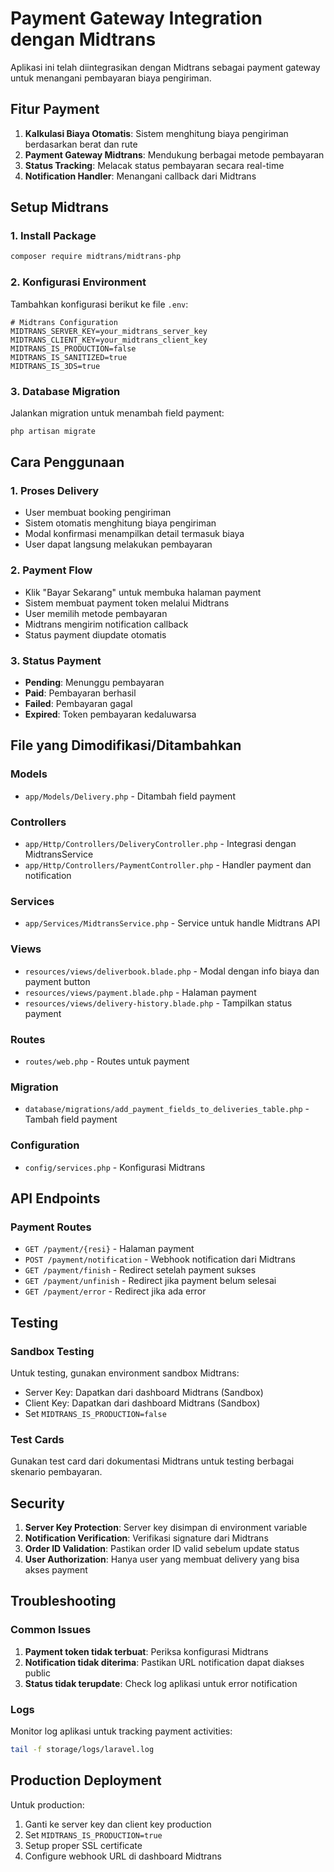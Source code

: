 # Payment Gateway Integration dengan Midtrans

Aplikasi ini telah diintegrasikan dengan Midtrans sebagai payment gateway untuk menangani pembayaran biaya pengiriman.

## Fitur Payment

1. **Kalkulasi Biaya Otomatis**: Sistem menghitung biaya pengiriman berdasarkan berat dan rute
2. **Payment Gateway Midtrans**: Mendukung berbagai metode pembayaran
3. **Status Tracking**: Melacak status pembayaran secara real-time
4. **Notification Handler**: Menangani callback dari Midtrans

## Setup Midtrans

### 1. Install Package
```bash
composer require midtrans/midtrans-php
```

### 2. Konfigurasi Environment
Tambahkan konfigurasi berikut ke file `.env`:

```env
# Midtrans Configuration
MIDTRANS_SERVER_KEY=your_midtrans_server_key
MIDTRANS_CLIENT_KEY=your_midtrans_client_key
MIDTRANS_IS_PRODUCTION=false
MIDTRANS_IS_SANITIZED=true
MIDTRANS_IS_3DS=true
```

### 3. Database Migration
Jalankan migration untuk menambah field payment:
```bash
php artisan migrate
```

## Cara Penggunaan

### 1. Proses Delivery
- User membuat booking pengiriman
- Sistem otomatis menghitung biaya pengiriman
- Modal konfirmasi menampilkan detail termasuk biaya
- User dapat langsung melakukan pembayaran

### 2. Payment Flow
- Klik "Bayar Sekarang" untuk membuka halaman payment
- Sistem membuat payment token melalui Midtrans
- User memilih metode pembayaran
- Midtrans mengirim notification callback
- Status payment diupdate otomatis

### 3. Status Payment
- **Pending**: Menunggu pembayaran
- **Paid**: Pembayaran berhasil
- **Failed**: Pembayaran gagal
- **Expired**: Token pembayaran kedaluwarsa

## File yang Dimodifikasi/Ditambahkan

### Models
- `app/Models/Delivery.php` - Ditambah field payment

### Controllers
- `app/Http/Controllers/DeliveryController.php` - Integrasi dengan MidtransService
- `app/Http/Controllers/PaymentController.php` - Handler payment dan notification

### Services
- `app/Services/MidtransService.php` - Service untuk handle Midtrans API

### Views
- `resources/views/deliverbook.blade.php` - Modal dengan info biaya dan payment button
- `resources/views/payment.blade.php` - Halaman payment
- `resources/views/delivery-history.blade.php` - Tampilkan status payment

### Routes
- `routes/web.php` - Routes untuk payment

### Migration
- `database/migrations/add_payment_fields_to_deliveries_table.php` - Tambah field payment

### Configuration
- `config/services.php` - Konfigurasi Midtrans

## API Endpoints

### Payment Routes
- `GET /payment/{resi}` - Halaman payment
- `POST /payment/notification` - Webhook notification dari Midtrans
- `GET /payment/finish` - Redirect setelah payment sukses
- `GET /payment/unfinish` - Redirect jika payment belum selesai
- `GET /payment/error` - Redirect jika ada error

## Testing

### Sandbox Testing
Untuk testing, gunakan environment sandbox Midtrans:
- Server Key: Dapatkan dari dashboard Midtrans (Sandbox)
- Client Key: Dapatkan dari dashboard Midtrans (Sandbox)
- Set `MIDTRANS_IS_PRODUCTION=false`

### Test Cards
Gunakan test card dari dokumentasi Midtrans untuk testing berbagai skenario pembayaran.

## Security

1. **Server Key Protection**: Server key disimpan di environment variable
2. **Notification Verification**: Verifikasi signature dari Midtrans
3. **Order ID Validation**: Pastikan order ID valid sebelum update status
4. **User Authorization**: Hanya user yang membuat delivery yang bisa akses payment

## Troubleshooting

### Common Issues
1. **Payment token tidak terbuat**: Periksa konfigurasi Midtrans
2. **Notification tidak diterima**: Pastikan URL notification dapat diakses public
3. **Status tidak terupdate**: Check log aplikasi untuk error notification

### Logs
Monitor log aplikasi untuk tracking payment activities:
```bash
tail -f storage/logs/laravel.log
```

## Production Deployment

Untuk production:
1. Ganti ke server key dan client key production
2. Set `MIDTRANS_IS_PRODUCTION=true`
3. Setup proper SSL certificate
4. Configure webhook URL di dashboard Midtrans
